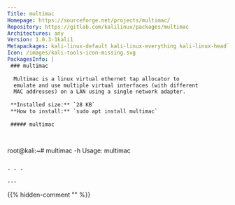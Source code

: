 ```yaml
---
Title: multimac
Homepage: https://sourceforge.net/projects/multimac/
Repository: https://gitlab.com/kalilinux/packages/multimac
Architectures: any
Version: 1.0.3-1kali1
Metapackages: kali-linux-default kali-linux-everything kali-linux-headless kali-linux-large 
Icon: /images/kali-tools-icon-missing.svg
PackagesInfo: |
 ### multimac
 
  Multimac is a linux virtual ethernet tap allocator to
  emulate and use multiple virtual interfaces (with different
  MAC addresses) on a LAN using a single network adapter.
 
 **Installed size:** `28 KB`  
 **How to install:** `sudo apt install multimac`  
 
 ##### multimac
 
 
 ```
 root@kali:~# multimac -h
 Usage: multimac <number of taps>
 
 ```
 
 - - -
 
---
```

{{% hidden-comment "<!--Do not edit anything above this line-->" %}}
